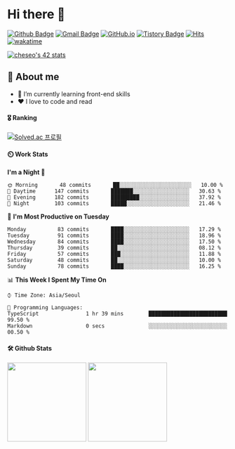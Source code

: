 # Hi there 👋

[![Github Badge](https://img.shields.io/badge/-veggie--garden-grey?style=flat&logo=github&logoColor=white&link=https://github.com/veggie-garden/)](https://www.github.com/veggie-garden/) 
[![Gmail Badge](https://img.shields.io/badge/-devcseo@gmail.com-c14438?style=flat&logo=Gmail&logoColor=white&link=mailto:devcseo@gmail.com)](mailto:devcseo@gmail.com) 
[![GitHub.io](https://img.shields.io/badge/GitHub.io-orange?style=flat&logoColor=white)](https://veggie-garden.github.io/)
[![Tistory Badge](https://img.shields.io/badge/Tech%20Blog-yellow?style=flat&logoColor=white)](https://veggie-garden.tistory.com/)
[![Hits](https://hits.seeyoufarm.com/api/count/incr/badge.svg?url=https%3A%2F%2Fgithub.com%2Fgjbae1212%2Fhit-counter&count_bg=%2379C83D&title_bg=%23555555&icon=&icon_color=%23E7E7E7&title=visited&edge_flat=false)](https://github.com/veggie-garden)
[![wakatime](https://wakatime.com/badge/user/4d52d940-efc7-4eda-bca8-afb77a6dfa02.svg)](https://wakatime.com/@4d52d940-efc7-4eda-bca8-afb77a6dfa02)
<!-- [![Portfolio Badge](https://img.shields.io/badge/portfolio-web-blue?style=flat&link=https://github.com/veggie-garden/)](https://github.com/veggie-garden/)  -->
[![cheseo's 42 stats](https://badge42.vercel.app/api/v2/cl60mftnf000609mv65leer9m/stats?cursusId=21&coalitionId=86)](https://github.com/JaeSeoKim/badge42)

## 💬 About me
- 🌱 I’m currently learning front-end skills
- ❤️ I love to code and read
<!-- - ⚡ Fun fact: I can sleep more than 12 hours straight -->

#### 🎖️ Ranking
[![Solved.ac 프로필](http://mazassumnida.wtf/api/v2/generate_badge?boj=mm9176715)](https://www.acmicpc.net/user/mm9176715)

#### ⏲️ Work Stats
<!-- [![veggie's wakatime stats](https://github-readme-stats.vercel.app/api/wakatime?username=veggie_garden)](https://wakatime.com/@veggie_garden) -->

<!--START_SECTION:waka-->
**I'm a Night 🦉** 

```text
🌞 Morning       48 commits       ██░░░░░░░░░░░░░░░░░░░░░░░   10.00 % 
🌆 Daytime      147 commits       ███████░░░░░░░░░░░░░░░░░░   30.63 % 
🌃 Evening      182 commits       █████████░░░░░░░░░░░░░░░░   37.92 % 
🌙 Night        103 commits       █████░░░░░░░░░░░░░░░░░░░░   21.46 % 

```
📅 **I'm Most Productive on Tuesday** 

```text
Monday          83 commits       ████░░░░░░░░░░░░░░░░░░░░░   17.29 % 
Tuesday         91 commits       ████░░░░░░░░░░░░░░░░░░░░░   18.96 % 
Wednesday       84 commits       ████░░░░░░░░░░░░░░░░░░░░░   17.50 % 
Thursday        39 commits       ██░░░░░░░░░░░░░░░░░░░░░░░   08.12 % 
Friday          57 commits       ███░░░░░░░░░░░░░░░░░░░░░░   11.88 % 
Saturday        48 commits       ██░░░░░░░░░░░░░░░░░░░░░░░   10.00 % 
Sunday          78 commits       ████░░░░░░░░░░░░░░░░░░░░░   16.25 % 

```


📊 **This Week I Spent My Time On** 

```text
⌚︎ Time Zone: Asia/Seoul

💬 Programming Languages: 
TypeScript               1 hr 39 mins        █████████████████████████   99.50 % 
Markdown                 0 secs              ░░░░░░░░░░░░░░░░░░░░░░░░░   00.50 % 

```


<!--END_SECTION:waka-->

#### 🛠️ Github Stats
<p>
  <img height="180em" src="https://github-readme-stats-veggie-garden.vercel.app/api?username=veggie-garden&show_icons=true&include_all_commits=true&bg_color=30,e96443,904e95&title_color=fff&text_color=fff">
  <img height="180em" src="https://github-readme-stats-veggie-garden.vercel.app/api/top-langs/?username=veggie-garden&layout=compact&bg_color=30,e96443,904e95&title_color=fff&text_color=fff">
</p>
<!-- [![Github stats](https://github-readme-stats.vercel.app/api?username=veggie-garden&show_icons=true&include_all_commits=true&bg_color=30,e96443,904e95&title_color=fff&text_color=fff)](https://github.com/veggie-garden/github-readme-stats) 
[![Top Langs](https://github-readme-stats.vercel.app/api/top-langs/?username=veggie-garden&layout=compact&bg_color=30,e96443,904e95&title_color=fff&text_color=fff)](https://github.com/veggie-garden/github-readme-stats)   -->

<!--
**veggie-garden/veggie-garden** is a ✨ _special_ ✨ repository because its `README.md` (this file) appears on your GitHub profile.

Here are some ideas to get you started:

- 🔭 I’m currently working on ...
- 🌱 I’m currently learning ...
- 👯 I’m looking to collaborate on ...
- 🤔 I’m looking for help with ...
- 💬 Ask me about ...
- 📫 How to reach me: ...
- 😄 Pronouns: ...
- ⚡ Fun fact: ...
-->
